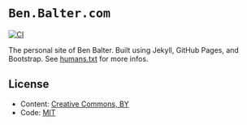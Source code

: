 <!-- markdownlint-disable-next-line MD002 -->
# `Ben.Balter.com`

[![CI](https://github.com/benbalter/benbalter.github.com/actions/workflows/ci.yml/badge.svg)](https://github.com/benbalter/benbalter.github.com/actions/workflows/ci.yml)

The personal site of Ben Balter. Built using Jekyll, GitHub Pages, and Bootstrap. See [humans.txt](https://ben.balter.com/humans.txt) for more infos.

## License

* Content: [Creative Commons, BY](http://creativecommons.org/licenses/by/3.0/)
* Code: [MIT](http://opensource.org/licenses/mit-license.php)
